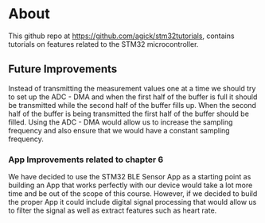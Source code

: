 # About

This github repo at https://github.com/agick/stm32tutorials, contains tutorials on features related to the STM32 microcontroller.

## Future Improvements
Instead of transmitting the measurement values one at a time we should try to set up the ADC - DMA and when the first half of the buffer is full it should be transmitted while the second half of the buffer fills up. When the second half of the buffer is being transmitted the first half of the buffer should be filled. Using the ADC - DMA would allow us to increase the sampling frequency and also ensure that we would have a constant sampling frequency. 

### App Improvements related to chapter 6

We have decided to use the STM32 BLE Sensor App as a starting point as building an App that works perfectly with our device would take a lot more time and be out of the scope of this course. However, if we decided to build the proper App it could include digital signal processing that would allow us to filter the signal as well as extract features such as heart rate.






